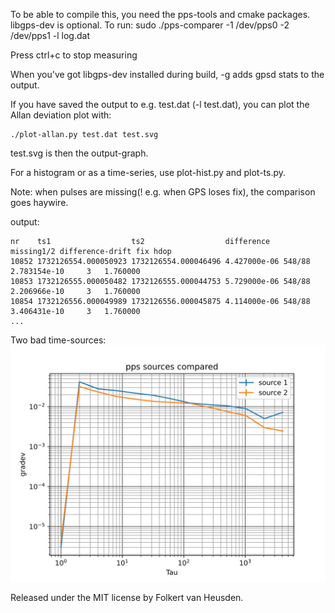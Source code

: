 To be able to compile this, you need the pps-tools and cmake packages. libgps-dev is optional.
To run:
    sudo ./pps-comparer -1 /dev/pps0 -2 /dev/pps1 -l log.dat

Press ctrl+c to stop measuring

When you've got libgps-dev installed during build, -g <host> adds gpsd stats to the output.

If you have saved the output to e.g. test.dat (-l test.dat), you can plot the Allan deviation plot with:

    ./plot-allan.py test.dat test.svg

test.svg is then the output-graph.

For a histogram or as a time-series, use plot-hist.py and plot-ts.py.

Note: when pulses are missing(! e.g. when GPS loses fix), the comparison goes haywire.

output:
```
nr    ts1                  ts2                  difference   missing1/2 difference-drift fix hdop
10852 1732126554.000050923 1732126554.000046496 4.427000e-06 548/88     2.783154e-10     3   1.760000
10853 1732126555.000050482 1732126555.000044753 5.729000e-06 548/88     2.206966e-10     3   1.760000
10854 1732126556.000049989 1732126556.000045875 4.114000e-06 548/88     3.406431e-10     3   1.760000
...
```

Two bad time-sources:
![allan deviation](images/AD.svg)


Released under the MIT license by Folkert van Heusden.
